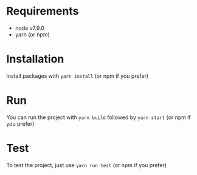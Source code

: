# Requirements
* node v7.9.0
* yarn (or npm)

# Installation
Install packages with `yarn install` (or npm if you prefer)

# Run
You can run the project with `yarn build` followed by `yarn start` (or npm if you prefer)

# Test
To test the project, just use `yarn run test` (or npm if you prefer)